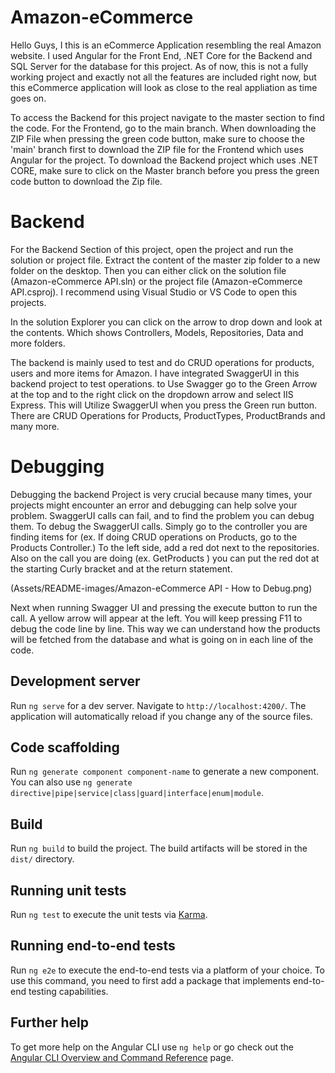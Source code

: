 # Amazon-eCommerce

Hello Guys, I this is an eCommerce Application resembling the real Amazon website. I used Angular for the Front End, .NET Core for the Backend and SQL Server for the database for this project. As of now, this is not a fully working project and exactly not all the features are included right now, but this eCommerce application will look as close to the real appliation as time goes on.

To access the Backend for this project navigate to the master section to find the code. For the Frontend, go to the main branch. When downloading the ZIP File when pressing the green code button, make sure to choose the 'main' branch first to download the ZIP file for the Frontend which uses Angular for the project. To download the Backend project which uses .NET CORE, make sure to click on the Master branch before you press the green code button to download the Zip file.




# Backend

For the Backend Section of this project, open the project and run the solution or project file. Extract the content of the master zip folder to a new folder on the desktop. Then you can either click on the solution file (Amazon-eCommerce API.sln) or the project file (Amazon-eCommerce API.csproj). I recommend using Visual Studio or VS Code to open  this projects.

In the solution Explorer you can click on the arrow to drop down and look at the contents. Which shows Controllers, Models, Repositories, Data and more folders.

The backend is mainly used to test and do CRUD operations for products, users and more items for Amazon. I have integrated SwaggerUI in this backend project to test operations. to Use Swagger go to the Green Arrow at the top and to the right click on the dropdown arrow and select IIS Express. This will Utilize SwaggerUI when you press the Green run button. There are CRUD Operations for Products, ProductTypes, ProductBrands  and many more.

# Debugging

Debugging the backend Project is very crucial because many times, your projects might encounter an error and debugging can help solve your problem. SwaggerUI calls can fail, and to find the problem you can debug them.
To debug the SwaggerUI calls. Simply go to the controller you are finding items for (ex. If doing CRUD operations on Products, go to the Products Controller.) To the left side, add a red dot next to the repositories. Also on the call you are doing (ex. GetProducts ) you can put the red dot at the starting Curly bracket and at the return statement. 

(Assets/README-images/Amazon-eCommerce API - How to Debug.png)







Next when running Swagger UI and pressing the execute button to run the call. A yellow arrow will appear at the left. You will keep pressing F11 to debug the code line by line. This way we can understand how the products will be fetched from the database and what is going on in each line of the code.




## Development server

Run `ng serve` for a dev server. Navigate to `http://localhost:4200/`. The application will automatically reload if you change any of the source files.

## Code scaffolding

Run `ng generate component component-name` to generate a new component. You can also use `ng generate directive|pipe|service|class|guard|interface|enum|module`.

## Build

Run `ng build` to build the project. The build artifacts will be stored in the `dist/` directory.

## Running unit tests

Run `ng test` to execute the unit tests via [Karma](https://karma-runner.github.io).

## Running end-to-end tests

Run `ng e2e` to execute the end-to-end tests via a platform of your choice. To use this command, you need to first add a package that implements end-to-end testing capabilities.

## Further help

To get more help on the Angular CLI use `ng help` or go check out the [Angular CLI Overview and Command Reference](https://angular.io/cli) page.
